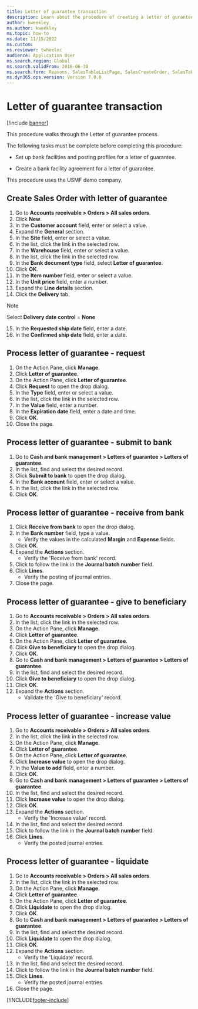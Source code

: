 ```yaml
--- 
title: Letter of guarantee transaction
description: Learn about the procedure of creating a letter of gurantee transaction, including a step-by-step process of creating sales orders with a letter of guarantee.
author: kweekley
ms.author: kweekley
ms.topic: how-to
ms.date: 11/15/2022
ms.custom:
ms.reviewer: twheeloc
audience: Application User
ms.search.region: Global
ms.search.validFrom: 2016-06-30
ms.search.form: Reasons, SalesTableListPage, SalesCreateOrder, SalesTable, BankLGRequestForm, BankLGRequestFormRequest, BankLGGuarantee, BankLGFormSubmitToBank, BankDocumentAgreementLineLookup, BankLGFormReceiveFromBank, LedgerJournalTable, LedgerJournalTransDaily, BankLGRequestFormGiveToBeneficiary, BankLGFormGiveToBeneficiary, BankLGRequestFormIncreaseValue, BankLGFormIncreaseValue, BankLGRequestFormLiquidate, BankLGFormLiquidate
ms.dyn365.ops.version: Version 7.0.0 
---
```


# Letter of guarantee transaction

[!include [banner](../../includes/banner.md)]

This procedure walks through the Letter of guarantee process.



The following tasks must be complete before completing this procedure:

- Set up bank facilities and posting profiles for a letter of guarantee.

- Create a bank facility agreement for a letter of guarantee.



This procedure uses the USMF demo company.


## Create Sales Order with letter of guarantee
1. Go to **Accounts receivable > Orders > All sales orders**.
2. Click **New**.
3. In the **Customer account** field, enter or select a value.
4. Expand the **General** section.
5. In the **Site** field, enter or select a value.
6. In the list, click the link in the selected row.
7. In the **Warehouse** field, enter or select a value.
8. In the list, click the link in the selected row.
9. In the **Bank document type** field, select **Letter of guarantee**.
10. Click **OK**.
11. In the **Item number** field, enter or select a value.
12. In the **Unit price** field, enter a number.
13. Expand the **Line details** section.
14. Click the **Delivery** tab.

>[!Note] 
>Select **Delivery date control** = **None**  

15. In the **Requested ship date** field, enter a date.
16. In the **Confirmed ship date** field, enter a date.

## Process letter of guarantee - request
1. On the Action Pane, click **Manage**.
2. Click **Letter of guarantee**.
3. On the Action Pane, click **Letter of guarantee**.
4. Click **Request** to open the drop dialog.
5. In the **Type** field, enter or select a value.
6. In the list, click the link in the selected row.
7. In the **Value** field, enter a number.
8. In the **Expiration date** field, enter a date and time.
9. Click **OK**.
10. Close the page.

## Process letter of guarantee - submit to bank
1. Go to **Cash and bank management > Letters of guarantee > Letters of guarantee**.
2. In the list, find and select the desired record.
3. Click **Submit to bank** to open the drop dialog.
4. In the **Bank account** field, enter or select a value.
5. In the list, click the link in the selected row.
6. Click **OK**.

## Process letter of guarantee - receive from bank
1. Click **Receive from bank** to open the drop dialog.
2. In the **Bank number** field, type a value.
    * Verify the values in the calculated **Margin** and **Expense** fields.  
3. Click **OK**.
4. Expand the **Actions** section.
    * Verify the 'Receive from bank' record.  
5. Click to follow the link in the **Journal batch number** field.
6. Click **Lines**.
    * Verify the posting of journal entries.  
7. Close the page.

## Process letter of guarantee - give to beneficiary
1. Go to **Accounts receivable > Orders > All sales orders**.
2. In the list, click the link in the selected row.
3. On the Action Pane, click **Manage**.
4. Click **Letter of guarantee**.
5. On the Action Pane, click **Letter of guarantee**.
6. Click **Give to beneficiary** to open the drop dialog.
7. Click **OK**.
8. Go to **Cash and bank management > Letters of guarantee > Letters of guarantee**.
9. In the list, find and select the desired record.
10. Click **Give to beneficiary** to open the drop dialog.
11. Click **OK**.
12. Expand the **Actions** section.
    * Validate the 'Give to beneficiary' record.  

## Process letter of guarantee - increase value
1. Go to **Accounts receivable > Orders > All sales orders**.
2. In the list, click the link in the selected row.
3. On the Action Pane, click **Manage**.
4. Click **Letter of guarantee**.
5. On the Action Pane, click **Letter of guarantee**.
6. Click **Increase value** to open the drop dialog.
7. In the **Value to add** field, enter a number.
8. Click **OK**.
9. Go to **Cash and bank management > Letters of guarantee > Letters of guarantee**.
10. In the list, find and select the desired record.
11. Click **Increase value** to open the drop dialog.
12. Click **OK**.
13. Expand the **Actions** section.
    * Verify the 'Increase value' record.  
14. In the list, find and select the desired record.
15. Click to follow the link in the **Journal batch number** field.
16. Click **Lines**.
    * Verify the posted journal entries.  

## Process letter of guarantee - liquidate
1. Go to **Accounts receivable > Orders > All sales orders**.
2. In the list, click the link in the selected row.
3. On the Action Pane, click **Manage**.
4. Click **Letter of guarantee**.
5. On the Action Pane, click **Letter of guarantee**.
6. Click **Liquidate** to open the drop dialog.
7. Click **OK**.
8. Go to **Cash and bank management > Letters of guarantee > Letters of guarantee**.
9. In the list, find and select the desired record.
10. Click **Liquidate** to open the drop dialog.
11. Click **OK**.
12. Expand the **Actions** section.
    * Verify the 'Liquidate' record.  
13. In the list, find and select the desired record.
14. Click to follow the link in the **Journal batch number** field.
15. Click **Lines**.
    * Verify the posted journal entries.  
16. Close the page.



[!INCLUDE[footer-include](../../../includes/footer-banner.md)]
